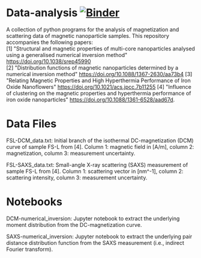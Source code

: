 # Data-analysis [![Binder](https://mybinder.org/badge_logo.svg)](https://mybinder.org/v2/gh/PBenderLux/Data-analysis/master)
A collection of python programs for the analysis of magnetization and scattering data of magnetic nanoparticle samples. 
This repository accompanies the following papers:  
[1] "Structural and magnetic properties of multi-core nanoparticles analysed using a generalised numerical inversion method" https://doi.org/10.1038/srep45990  
[2] "Distribution functions of magnetic nanoparticles determined by a numerical inversion method" https://doi.org/10.1088/1367-2630/aa73b4   [3] "Relating Magnetic Properties and High Hyperthermia Performance of Iron Oxide Nanoflowers" https://doi.org/10.1021/acs.jpcc.7b11255   [4] "Influence of clustering on the magnetic properties and hyperthermia performance of iron oxide nanoparticles" https://doi.org/10.1088/1361-6528/aad67d.
# Data Files
FSL-DCM_data.txt: Initial branch of the isothermal DC-magnetization (DCM) curve of sample FS-L from [4]. Column 1: magnetic field in [A/m], column 2: magnetization, column 3: measurement uncertainty.

FSL-SAXS_data.txt: Small-angle X-ray scattering (SAXS) measurement of sample FS-L from [4]. Column 1: scattering vector in [nm^-1], column 2: scattering intensity, column 3: measurement uncertainty.
# Notebooks
DCM-numerical_inversion: Jupyter notebook to extract the underlying moment distribution from the DC-magnetization curve.

SAXS-numerical_inversion: Jupyter notebook to extract the underlying pair distance distribution function from the SAXS measurement (i.e., indirect Fourier transform).
